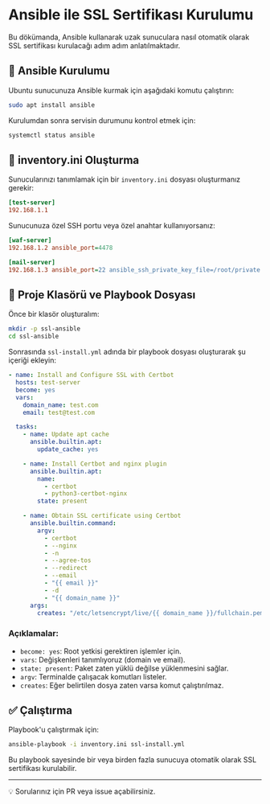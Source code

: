 
# Ansible ile SSL Sertifikası Kurulumu

Bu dökümanda, Ansible kullanarak uzak sunuculara nasıl otomatik olarak SSL sertifikası kurulacağı adım adım anlatılmaktadır.

## 🔧 Ansible Kurulumu

Ubuntu sunucunuza Ansible kurmak için aşağıdaki komutu çalıştırın:

```bash
sudo apt install ansible
```

Kurulumdan sonra servisin durumunu kontrol etmek için:

```bash
systemctl status ansible
```

## 📁 inventory.ini Oluşturma

Sunucularınızı tanımlamak için bir `inventory.ini` dosyası oluşturmanız gerekir:

```ini
[test-server]
192.168.1.1
```

Sunucunuza özel SSH portu veya özel anahtar kullanıyorsanız:

```ini
[waf-server]
192.168.1.2 ansible_port=4478

[mail-server]
192.168.1.3 ansible_port=22 ansible_ssh_private_key_file=/root/private.key
```

## 📂 Proje Klasörü ve Playbook Dosyası

Önce bir klasör oluşturalım:

```bash
mkdir -p ssl-ansible
cd ssl-ansible
```

Sonrasında `ssl-install.yml` adında bir playbook dosyası oluşturarak şu içeriği ekleyin:

```yaml
- name: Install and Configure SSL with Certbot
  hosts: test-server
  become: yes
  vars:
    domain_name: test.com
    email: test@test.com

  tasks:
    - name: Update apt cache
      ansible.builtin.apt:
        update_cache: yes

    - name: Install Certbot and nginx plugin
      ansible.builtin.apt:
        name:
          - certbot
          - python3-certbot-nginx
        state: present

    - name: Obtain SSL certificate using Certbot
      ansible.builtin.command:
        argv:
          - certbot
          - --nginx
          - -n
          - --agree-tos
          - --redirect
          - --email
          - "{{ email }}"
          - -d
          - "{{ domain_name }}"
      args:
        creates: "/etc/letsencrypt/live/{{ domain_name }}/fullchain.pem"
```

### Açıklamalar:

- `become: yes`: Root yetkisi gerektiren işlemler için.
- `vars`: Değişkenleri tanımlıyoruz (domain ve email).
- `state: present`: Paket zaten yüklü değilse yüklenmesini sağlar.
- `argv`: Terminalde çalışacak komutları listeler.
- `creates`: Eğer belirtilen dosya zaten varsa komut çalıştırılmaz.

## ✅ Çalıştırma

Playbook'u çalıştırmak için:

```bash
ansible-playbook -i inventory.ini ssl-install.yml
```

Bu playbook sayesinde bir veya birden fazla sunucuya otomatik olarak SSL sertifikası kurulabilir.

---

💡 Sorularınız için PR veya issue açabilirsiniz.

